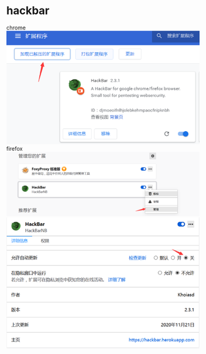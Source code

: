 # hackbar
chrome
![image](images/Image3.png)
firefox
![image](images/Image1.png)
![image](images/Image2.png)
